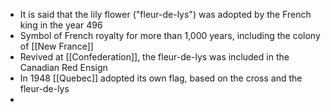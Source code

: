 - It is said that the lily flower ("fleur-de-lys") was adopted by the French king in the year 496
- Symbol of French royalty for more than 1,000 years, including the colony of [[New France]]
- Revived at [[Confederation]], the fleur-de-lys was included in the Canadian Red Ensign
- In 1948 [[Quebec]] adopted its own flag, based on the cross and the fleur-de-lys
-
